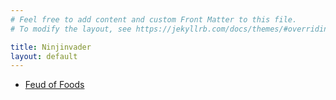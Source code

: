```yaml
---
# Feel free to add content and custom Front Matter to this file.
# To modify the layout, see https://jekyllrb.com/docs/themes/#overriding-theme-defaults

title: Ninjinvader
layout: default
---
```

* [Feud of Foods](/feud_of_foods)

